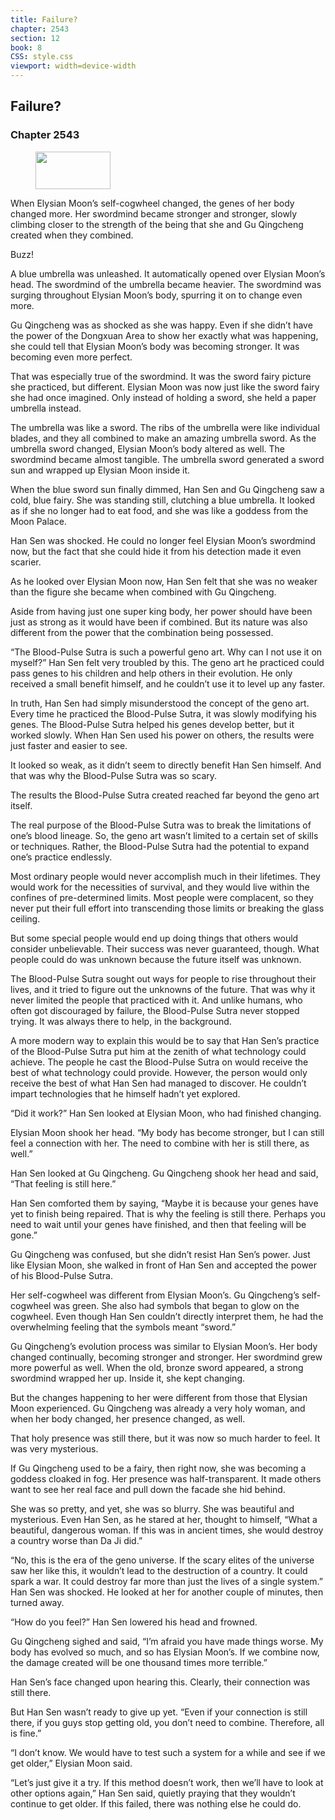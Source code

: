 ```yaml
---
title: Failure?
chapter: 2543
section: 12
book: 8
CSS: style.css
viewport: width=device-width
---
```


## Failure?

### Chapter 2543

<figure>
	<img src="../Images/gem.gif" alt="" id="gem" width="120" height="60" />
</figure>

When Elysian Moon’s self-cogwheel changed, the genes of her body changed more. Her swordmind became stronger and stronger, slowly climbing closer to the strength of the being that she and Gu Qingcheng created when they combined.

Buzz!

A blue umbrella was unleashed. It automatically opened over Elysian Moon’s head. The swordmind of the umbrella became heavier. The swordmind was surging throughout Elysian Moon’s body, spurring it on to change even more.

Gu Qingcheng was as shocked as she was happy. Even if she didn’t have the power of the Dongxuan Area to show her exactly what was happening, she could tell that Elysian Moon’s body was becoming stronger. It was becoming even more perfect.

That was especially true of the swordmind. It was the sword fairy picture she practiced, but different. Elysian Moon was now just like the sword fairy she had once imagined. Only instead of holding a sword, she held a paper umbrella instead.

The umbrella was like a sword. The ribs of the umbrella were like individual blades, and they all combined to make an amazing umbrella sword. As the umbrella sword changed, Elysian Moon’s body altered as well. The swordmind became almost tangible. The umbrella sword generated a sword sun and wrapped up Elysian Moon inside it.

When the blue sword sun finally dimmed, Han Sen and Gu Qingcheng saw a cold, blue fairy. She was standing still, clutching a blue umbrella. It looked as if she no longer had to eat food, and she was like a goddess from the Moon Palace.

Han Sen was shocked. He could no longer feel Elysian Moon’s swordmind now, but the fact that she could hide it from his detection made it even scarier.

As he looked over Elysian Moon now, Han Sen felt that she was no weaker than the figure she became when combined with Gu Qingcheng.

Aside from having just one super king body, her power should have been just as strong as it would have been if combined. But its nature was also different from the power that the combination being possessed.

“The Blood-Pulse Sutra is such a powerful geno art. Why can I not use it on myself?” Han Sen felt very troubled by this. The geno art he practiced could pass genes to his children and help others in their evolution. He only received a small benefit himself, and he couldn’t use it to level up any faster.

In truth, Han Sen had simply misunderstood the concept of the geno art. Every time he practiced the Blood-Pulse Sutra, it was slowly modifying his genes. The Blood-Pulse Sutra helped his genes develop better, but it worked slowly. When Han Sen used his power on others, the results were just faster and easier to see.

It looked so weak, as it didn’t seem to directly benefit Han Sen himself. And that was why the Blood-Pulse Sutra was so scary.

The results the Blood-Pulse Sutra created reached far beyond the geno art itself.

The real purpose of the Blood-Pulse Sutra was to break the limitations of one’s blood lineage. So, the geno art wasn’t limited to a certain set of skills or techniques. Rather, the Blood-Pulse Sutra had the potential to expand one’s practice endlessly.

Most ordinary people would never accomplish much in their lifetimes. They would work for the necessities of survival, and they would live within the confines of pre-determined limits. Most people were complacent, so they never put their full effort into transcending those limits or breaking the glass ceiling.

But some special people would end up doing things that others would consider unbelievable. Their success was never guaranteed, though. What people could do was unknown because the future itself was unknown.

The Blood-Pulse Sutra sought out ways for people to rise throughout their lives, and it tried to figure out the unknowns of the future. That was why it never limited the people that practiced with it. And unlike humans, who often got discouraged by failure, the Blood-Pulse Sutra never stopped trying. It was always there to help, in the background.

A more modern way to explain this would be to say that Han Sen’s practice of the Blood-Pulse Sutra put him at the zenith of what technology could achieve. The people he cast the Blood-Pulse Sutra on would receive the best of what technology could provide. However, the person would only receive the best of what Han Sen had managed to discover. He couldn’t impart technologies that he himself hadn’t yet explored.

“Did it work?” Han Sen looked at Elysian Moon, who had finished changing.

Elysian Moon shook her head. “My body has become stronger, but I can still feel a connection with her. The need to combine with her is still there, as well.”

Han Sen looked at Gu Qingcheng. Gu Qingcheng shook her head and said, “That feeling is still here.”

Han Sen comforted them by saying, “Maybe it is because your genes have yet to finish being repaired. That is why the feeling is still there. Perhaps you need to wait until your genes have finished, and then that feeling will be gone.”

Gu Qingcheng was confused, but she didn’t resist Han Sen’s power. Just like Elysian Moon, she walked in front of Han Sen and accepted the power of his Blood-Pulse Sutra.

Her self-cogwheel was different from Elysian Moon’s. Gu Qingcheng’s self-cogwheel was green. She also had symbols that began to glow on the cogwheel. Even though Han Sen couldn’t directly interpret them, he had the overwhelming feeling that the symbols meant “sword.”

Gu Qingcheng’s evolution process was similar to Elysian Moon’s. Her body changed continually, becoming stronger and stronger. Her swordmind grew more powerful as well. When the old, bronze sword appeared, a strong swordmind wrapped her up. Inside it, she kept changing.

But the changes happening to her were different from those that Elysian Moon experienced. Gu Qingcheng was already a very holy woman, and when her body changed, her presence changed, as well.

That holy presence was still there, but it was now so much harder to feel. It was very mysterious.

If Gu Qingcheng used to be a fairy, then right now, she was becoming a goddess cloaked in fog. Her presence was half-transparent. It made others want to see her real face and pull down the facade she hid behind.

She was so pretty, and yet, she was so blurry. She was beautiful and mysterious. Even Han Sen, as he stared at her, thought to himself, “What a beautiful, dangerous woman. If this was in ancient times, she would destroy a country worse than Da Ji did.”

“No, this is the era of the geno universe. If the scary elites of the universe saw her like this, it wouldn’t lead to the destruction of a country. It could spark a war. It could destroy far more than just the lives of a single system.” Han Sen was shocked. He looked at her for another couple of minutes, then turned away.

“How do you feel?” Han Sen lowered his head and frowned.

Gu Qingcheng sighed and said, “I’m afraid you have made things worse. My body has evolved so much, and so has Elysian Moon’s. If we combine now, the damage created will be one thousand times more terrible.”

Han Sen’s face changed upon hearing this. Clearly, their connection was still there.

But Han Sen wasn’t ready to give up yet. “Even if your connection is still there, if you guys stop getting old, you don’t need to combine. Therefore, all is fine.”

“I don’t know. We would have to test such a system for a while and see if we get older,” Elysian Moon said.

“Let’s just give it a try. If this method doesn’t work, then we’ll have to look at other options again,” Han Sen said, quietly praying that they wouldn’t continue to get older. If this failed, there was nothing else he could do.